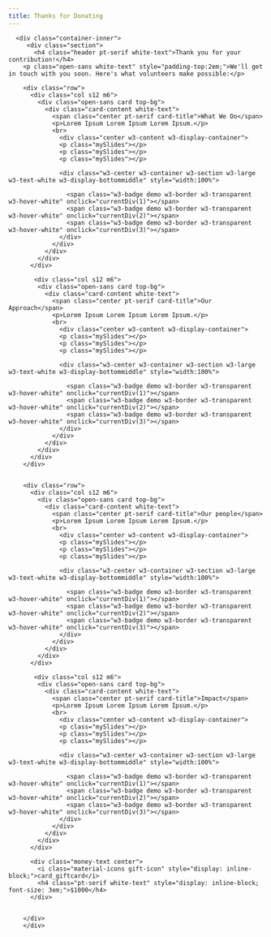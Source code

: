 ```yaml
---
title: Thanks for Donating
---
```

<div class="section no-pad-bot" id="index-banner">
    <div class="container">
   
      <div class="container-inner">
         <div class="section">
           <h4 class="header pt-serif white-text">Thank you for your contribution!</h4>
        <p class="open-sans white-text" style="padding-top:2em;">We'll get in touch with you soon. Here's what volunteers make possible:</p>

        <div class="row">
          <div class="col s12 m6">
            <div class="open-sans card top-bg">
              <div class="card-content white-text">
                <span class="center pt-serif card-title">What We Do</span>
                <p>Lorem Ipsum Lorem Ipsum Lorem Ipsum.</p>
                <br>
                  <div class="center w3-content w3-display-container">
                  <p class="mySlides"></p>
                  <p class="mySlides"></p>
                  <p class="mySlides"></p>
                 
                  <div class="w3-center w3-container w3-section w3-large w3-text-white w3-display-bottommiddle" style="width:100%">
                  
                    <span class="w3-badge demo w3-border w3-transparent w3-hover-white" onclick="currentDiv(1)"></span>
                    <span class="w3-badge demo w3-border w3-transparent w3-hover-white" onclick="currentDiv(2)"></span>
                    <span class="w3-badge demo w3-border w3-transparent w3-hover-white" onclick="currentDiv(3)"></span>
                  </div>
                </div>
              </div>
            </div>
          </div>

           <div class="col s12 m6">
            <div class="open-sans card top-bg">
              <div class="card-content white-text">
                <span class="center pt-serif card-title">Our Approach</span>
                <p>Lorem Ipsum Lorem Ipsum Lorem Ipsum.</p>
                <br>
                  <div class="center w3-content w3-display-container">
                  <p class="mySlides"></p>
                  <p class="mySlides"></p>
                  <p class="mySlides"></p>
                 
                  <div class="w3-center w3-container w3-section w3-large w3-text-white w3-display-bottommiddle" style="width:100%">
                  
                    <span class="w3-badge demo w3-border w3-transparent w3-hover-white" onclick="currentDiv(1)"></span>
                    <span class="w3-badge demo w3-border w3-transparent w3-hover-white" onclick="currentDiv(2)"></span>
                    <span class="w3-badge demo w3-border w3-transparent w3-hover-white" onclick="currentDiv(3)"></span>
                  </div>
                </div>
              </div>
            </div>
          </div>
        </div>

    
        <div class="row">
          <div class="col s12 m6">
            <div class="open-sans card top-bg">
              <div class="card-content white-text">
                <span class="center pt-serif card-title">Our people</span>
                <p>Lorem Ipsum Lorem Ipsum Lorem Ipsum.</p>
                <br>
                  <div class="center w3-content w3-display-container">
                  <p class="mySlides"></p>
                  <p class="mySlides"></p>
                  <p class="mySlides"></p>
                 
                  <div class="w3-center w3-container w3-section w3-large w3-text-white w3-display-bottommiddle" style="width:100%">
                  
                    <span class="w3-badge demo w3-border w3-transparent w3-hover-white" onclick="currentDiv(1)"></span>
                    <span class="w3-badge demo w3-border w3-transparent w3-hover-white" onclick="currentDiv(2)"></span>
                    <span class="w3-badge demo w3-border w3-transparent w3-hover-white" onclick="currentDiv(3)"></span>
                  </div>
                </div>
              </div>
            </div>
          </div>

           <div class="col s12 m6">
            <div class="open-sans card top-bg">
              <div class="card-content white-text">
                <span class="center pt-serif card-title">Impact</span>
                <p>Lorem Ipsum Lorem Ipsum Lorem Ipsum.</p>
                <br>
                  <div class="center w3-content w3-display-container">
                  <p class="mySlides"></p>
                  <p class="mySlides"></p>
                  <p class="mySlides"></p>
                 
                  <div class="w3-center w3-container w3-section w3-large w3-text-white w3-display-bottommiddle" style="width:100%">
                  
                    <span class="w3-badge demo w3-border w3-transparent w3-hover-white" onclick="currentDiv(1)"></span>
                    <span class="w3-badge demo w3-border w3-transparent w3-hover-white" onclick="currentDiv(2)"></span>
                    <span class="w3-badge demo w3-border w3-transparent w3-hover-white" onclick="currentDiv(3)"></span>
                  </div>
                </div>
              </div>
            </div>
          </div>

          <div class="money-text center">
            <i class="material-icons gift-icon" style="display: inline-block;">card_giftcard</i>
            <h4 class="pt-serif white-text" style="display: inline-block; font-size: 3em;">$1000</h4>
          </div>

          
        </div>
        </div>
  </div>
</div>

